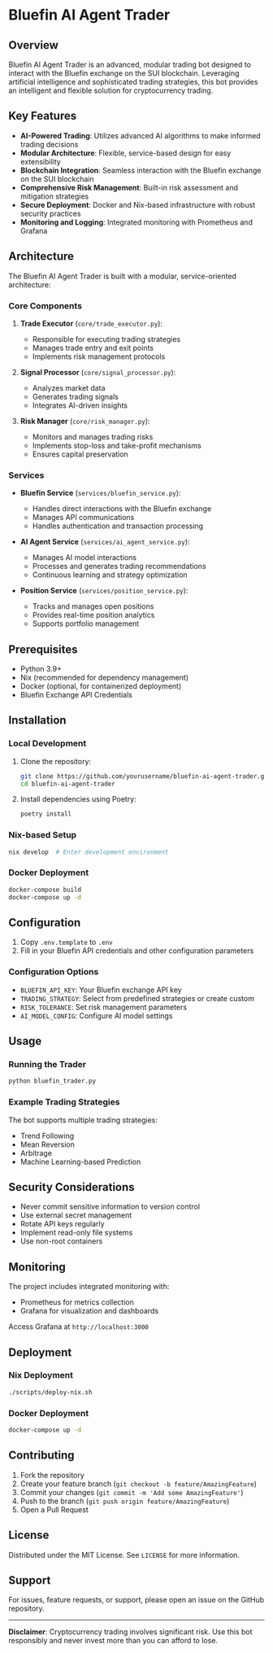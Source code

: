 # Bluefin AI Agent Trader

## Overview

Bluefin AI Agent Trader is an advanced, modular trading bot designed to interact with the Bluefin exchange on the SUI blockchain. Leveraging artificial intelligence and sophisticated trading strategies, this bot provides an intelligent and flexible solution for cryptocurrency trading.

## Key Features

- **AI-Powered Trading**: Utilizes advanced AI algorithms to make informed trading decisions
- **Modular Architecture**: Flexible, service-based design for easy extensibility
- **Blockchain Integration**: Seamless interaction with the Bluefin exchange on the SUI blockchain
- **Comprehensive Risk Management**: Built-in risk assessment and mitigation strategies
- **Secure Deployment**: Docker and Nix-based infrastructure with robust security practices
- **Monitoring and Logging**: Integrated monitoring with Prometheus and Grafana

## Architecture

The Bluefin AI Agent Trader is built with a modular, service-oriented architecture:

### Core Components

1. **Trade Executor** (`core/trade_executor.py`):
   - Responsible for executing trading strategies
   - Manages trade entry and exit points
   - Implements risk management protocols

2. **Signal Processor** (`core/signal_processor.py`):
   - Analyzes market data
   - Generates trading signals
   - Integrates AI-driven insights

3. **Risk Manager** (`core/risk_manager.py`):
   - Monitors and manages trading risks
   - Implements stop-loss and take-profit mechanisms
   - Ensures capital preservation

### Services

- **Bluefin Service** (`services/bluefin_service.py`):
  - Handles direct interactions with the Bluefin exchange
  - Manages API communications
  - Handles authentication and transaction processing

- **AI Agent Service** (`services/ai_agent_service.py`):
  - Manages AI model interactions
  - Processes and generates trading recommendations
  - Continuous learning and strategy optimization

- **Position Service** (`services/position_service.py`):
  - Tracks and manages open positions
  - Provides real-time position analytics
  - Supports portfolio management

## Prerequisites

- Python 3.9+
- Nix (recommended for dependency management)
- Docker (optional, for containerized deployment)
- Bluefin Exchange API Credentials

## Installation

### Local Development

1. Clone the repository:
   ```bash
   git clone https://github.com/yourusername/bluefin-ai-agent-trader.git
   cd bluefin-ai-agent-trader
   ```

2. Install dependencies using Poetry:
   ```bash
   poetry install
   ```

### Nix-based Setup

```bash
nix develop  # Enter development environment
```

### Docker Deployment

```bash
docker-compose build
docker-compose up -d
```

## Configuration

1. Copy `.env.template` to `.env`
2. Fill in your Bluefin API credentials and other configuration parameters

### Configuration Options

- `BLUEFIN_API_KEY`: Your Bluefin exchange API key
- `TRADING_STRATEGY`: Select from predefined strategies or create custom
- `RISK_TOLERANCE`: Set risk management parameters
- `AI_MODEL_CONFIG`: Configure AI model settings

## Usage

### Running the Trader

```bash
python bluefin_trader.py
```

### Example Trading Strategies

The bot supports multiple trading strategies:
- Trend Following
- Mean Reversion
- Arbitrage
- Machine Learning-based Prediction

## Security Considerations

- Never commit sensitive information to version control
- Use external secret management
- Rotate API keys regularly
- Implement read-only file systems
- Use non-root containers

## Monitoring

The project includes integrated monitoring with:
- Prometheus for metrics collection
- Grafana for visualization and dashboards

Access Grafana at `http://localhost:3000`

## Deployment

### Nix Deployment

```bash
./scripts/deploy-nix.sh
```

### Docker Deployment

```bash
docker-compose up -d
```

## Contributing

1. Fork the repository
2. Create your feature branch (`git checkout -b feature/AmazingFeature`)
3. Commit your changes (`git commit -m 'Add some AmazingFeature'`)
4. Push to the branch (`git push origin feature/AmazingFeature`)
5. Open a Pull Request

## License

Distributed under the MIT License. See `LICENSE` for more information.

## Support

For issues, feature requests, or support, please open an issue on the GitHub repository.

---

**Disclaimer**: Cryptocurrency trading involves significant risk. Use this bot responsibly and never invest more than you can afford to lose.